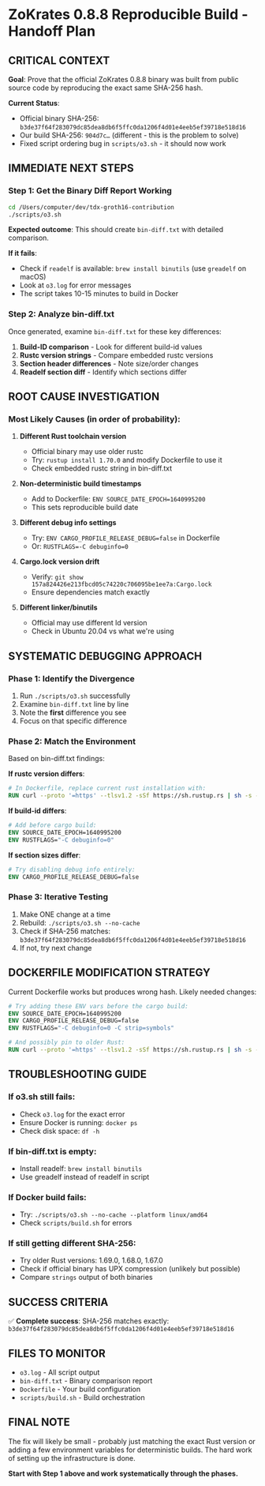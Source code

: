 # ZoKrates 0.8.8 Reproducible Build - Handoff Plan

## CRITICAL CONTEXT

**Goal**: Prove that the official ZoKrates 0.8.8 binary was built from public source code by reproducing the exact same SHA-256 hash.

**Current Status**: 
- Official binary SHA-256: `b3de37f64f283079dc85dea8db6f5ffc0da1206f4d01e4eeb5ef39718e518d16`
- Our build SHA-256: `904d7c…` (different - this is the problem to solve)
- Fixed script ordering bug in `scripts/o3.sh` - it should now work

## IMMEDIATE NEXT STEPS

### Step 1: Get the Binary Diff Report Working
```bash
cd /Users/computer/dev/tdx-groth16-contribution
./scripts/o3.sh
```

**Expected outcome**: This should create `bin-diff.txt` with detailed comparison.

**If it fails**:
- Check if `readelf` is available: `brew install binutils` (use `greadelf` on macOS)
- Look at `o3.log` for error messages
- The script takes 10-15 minutes to build in Docker

### Step 2: Analyze bin-diff.txt
Once generated, examine `bin-diff.txt` for these key differences:

1. **Build-ID comparison** - Look for different build-id values
2. **Rustc version strings** - Compare embedded rustc versions
3. **Section header differences** - Note size/order changes
4. **Readelf section diff** - Identify which sections differ

## ROOT CAUSE INVESTIGATION

### Most Likely Causes (in order of probability):

1. **Different Rust toolchain version**
   - Official binary may use older rustc
   - Try: `rustup install 1.70.0` and modify Dockerfile to use it
   - Check embedded rustc string in bin-diff.txt

2. **Non-deterministic build timestamps**
   - Add to Dockerfile: `ENV SOURCE_DATE_EPOCH=1640995200`
   - This sets reproducible build date

3. **Different debug info settings**
   - Try: `ENV CARGO_PROFILE_RELEASE_DEBUG=false` in Dockerfile
   - Or: `RUSTFLAGS=-C debuginfo=0`

4. **Cargo.lock version drift**
   - Verify: `git show 157a824426e213fbcd05c74220c706095be1ee7a:Cargo.lock`
   - Ensure dependencies match exactly

5. **Different linker/binutils**
   - Official may use different ld version
   - Check in Ubuntu 20.04 vs what we're using

## SYSTEMATIC DEBUGGING APPROACH

### Phase 1: Identify the Divergence
1. Run `./scripts/o3.sh` successfully
2. Examine `bin-diff.txt` line by line
3. Note the **first** difference you see
4. Focus on that specific difference

### Phase 2: Match the Environment
Based on bin-diff.txt findings:

**If rustc version differs**:
```dockerfile
# In Dockerfile, replace current rust installation with:
RUN curl --proto '=https' --tlsv1.2 -sSf https://sh.rustup.rs | sh -s -- -y --default-toolchain 1.70.0
```

**If build-id differs**:
```dockerfile
# Add before cargo build:
ENV SOURCE_DATE_EPOCH=1640995200
ENV RUSTFLAGS="-C debuginfo=0"
```

**If section sizes differ**:
```dockerfile
# Try disabling debug info entirely:
ENV CARGO_PROFILE_RELEASE_DEBUG=false
```

### Phase 3: Iterative Testing
1. Make ONE change at a time
2. Rebuild: `./scripts/o3.sh --no-cache`
3. Check if SHA-256 matches: `b3de37f64f283079dc85dea8db6f5ffc0da1206f4d01e4eeb5ef39718e518d16`
4. If not, try next change

## DOCKERFILE MODIFICATION STRATEGY

Current Dockerfile works but produces wrong hash. Likely needed changes:

```dockerfile
# Try adding these ENV vars before the cargo build:
ENV SOURCE_DATE_EPOCH=1640995200
ENV CARGO_PROFILE_RELEASE_DEBUG=false
ENV RUSTFLAGS="-C debuginfo=0 -C strip=symbols"

# And possibly pin to older Rust:
RUN curl --proto '=https' --tlsv1.2 -sSf https://sh.rustup.rs | sh -s -- -y --default-toolchain 1.70.0
```

## TROUBLESHOOTING GUIDE

### If o3.sh still fails:
- Check `o3.log` for the exact error
- Ensure Docker is running: `docker ps`
- Check disk space: `df -h`

### If bin-diff.txt is empty:
- Install readelf: `brew install binutils`
- Use greadelf instead of readelf in script

### If Docker build fails:
- Try: `./scripts/o3.sh --no-cache --platform linux/amd64`
- Check `scripts/build.sh` for errors

### If still getting different SHA-256:
- Try older Rust versions: 1.69.0, 1.68.0, 1.67.0
- Check if official binary has UPX compression (unlikely but possible)
- Compare `strings` output of both binaries

## SUCCESS CRITERIA

✅ **Complete success**: SHA-256 matches exactly: `b3de37f64f283079dc85dea8db6f5ffc0da1206f4d01e4eeb5ef39718e518d16`

## FILES TO MONITOR

- `o3.log` - All script output
- `bin-diff.txt` - Binary comparison report  
- `Dockerfile` - Your build configuration
- `scripts/build.sh` - Build orchestration

## FINAL NOTE

The fix will likely be small - probably just matching the exact Rust version or adding a few environment variables for deterministic builds. The hard work of setting up the infrastructure is done.

**Start with Step 1 above and work systematically through the phases.**
